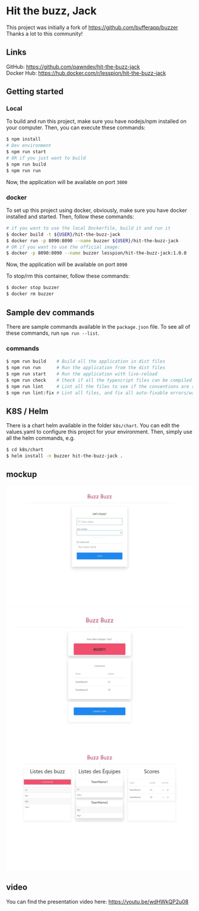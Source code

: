 # Hit the buzz, Jack

This project was initially a fork of https://github.com/bufferapp/buzzer
<br>
Thanks a lot to this community!

## Links

GitHub: https://github.com/pawndev/hit-the-buzz-jack <br>
Docker Hub: https://hub.docker.com/r/lesspion/hit-the-buzz-jack

## Getting started

### Local

To build and run this project, make sure you have nodejs/npm installed on your computer.
Then, you can execute these commands:

```bash
$ npm install
# Dev environment
$ npm run start
# OR if you just want to build
$ npm run build
$ npm run run
```

Now, the application will be available on port `3000`

### docker

To set up this project using docker, obviously, make sure you have docker installed and started.
Then, follow these commands:

```bash
# if you want to use the local Dockerfile, build it and run it
$ docker build -t ${USER}/hit-the-buzz-jack
$ docker run -p 8090:8090 --name buzzer ${USER}/hit-the-buzz-jack
# OR if you want to use the official image:
$ docker -p 8090:8090 --name buzzer lesspion/hit-the-buzz-jack:1.0.0
```

Now, the application will be available on port `8090`

To stop/rm this container, follow these commands:

```bash
$ docker stop buzzer
$ docker rm buzzer
```

## Sample dev commands

There are sample commands available in the `package.json` file.
To see all of these commands, run `npm run --list`.

### commands

```bash
$ npm run build    # Build all the application in dist files
$ npm run run      # Run the application from the dist files
$ npm run start    # Run the application with live-reload
$ npm run check    # Check if all the typescript files can be compiled.
$ npm run lint     # Lint all the files to see if the conventions are respected
$ npm run lint:fix # Lint all files, and fix all auto-fixable errors/warnings
```

## K8S / Helm

There is a chart helm available in the folder `k8s/chart`.
You can edit the values.yaml to configure this project for your environment.
Then, simply use all the helm commands, e.g.

```bash
$ cd k8s/chart
$ helm install -n buzzer hit-the-buzz-jack .
```

## mockup
![login](https://raw.githubusercontent.com/pawndev/hit-the-buzz-jack/master/misc/login.jpg)
![main_play](https://raw.githubusercontent.com/pawndev/hit-the-buzz-jack/master/misc/main_player.jpg)
![host](https://raw.githubusercontent.com/pawndev/hit-the-buzz-jack/master/misc/host_dashboard.jpg)

## video

You can find the presentation video here: https://youtu.be/wdHWkQP2u08
